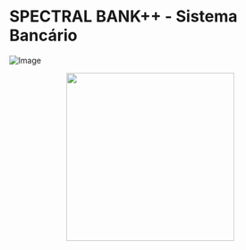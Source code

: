 <h1>SPECTRAL BANK++ - Sistema Bancário</h1>

![Image](https://github.com/user-attachments/assets/5a1ca81a-85b5-4a4c-85e3-9b4f9f70cb0d)

<div align="center">
<img src="https://github.com/user-attachments/assets/5a1ca81a-85b5-4a4c-85e3-9b4f9f70cb0d"width="300px"/>
</div>